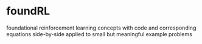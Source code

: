 # foundRL
foundational reinforcement learning concepts with code and corresponding equations side-by-side applied to small but meaningful example problems
